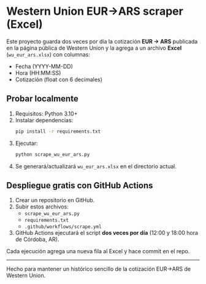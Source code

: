 # Western Union EUR→ARS scraper (Excel)

Este proyecto guarda dos veces por día la cotización **EUR → ARS** publicada en la página pública de Western Union y la agrega a un archivo **Excel** (`wu_eur_ars.xlsx`) con columnas:

- Fecha (YYYY-MM-DD)
- Hora (HH:MM:SS)
- Cotización (float con 6 decimales)

## Probar localmente
1. Requisitos: Python 3.10+
2. Instalar dependencias:
   ```bash
   pip install -r requirements.txt
   ```
3. Ejecutar:
   ```bash
   python scrape_wu_eur_ars.py
   ```
4. Se generará/actualizará `wu_eur_ars.xlsx` en el directorio actual.

## Despliegue gratis con GitHub Actions
1. Crear un repositorio en GitHub.
2. Subir estos archivos:
   - `scrape_wu_eur_ars.py`
   - `requirements.txt`
   - `.github/workflows/scrape.yml`
3. GitHub Actions ejecutará el script **dos veces por día** (12:00 y 18:00 hora de Córdoba, AR).

Cada ejecución agrega una nueva fila al Excel y hace commit en el repo.

---

Hecho para mantener un histórico sencillo de la cotización EUR→ARS de Western Union.
